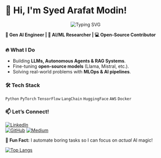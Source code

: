 # 👋 Hi, I'm Syed Arafat Modin!  

<p align="center">
  <img src="https://readme-typing-svg.demolab.com?font=Fira+Code&size=20&duration=2500&pause=500&color=F70000&center=true&vCenter=true&width=435&lines=Cloud+Engineer;AI+Enthusiast;Generative+AI+Explorer;AWS+Certified" alt="Typing SVG" />
</p>


**🤖 Gen AI Engineer | 🧠 AI/ML Researcher | 💻 Open-Source Contributor**  

### 🔥 **What I Do**  
- Building **LLMs, Autonomous Agents & RAG Systems**.  
- Fine-tuning **open-source models** (Llama, Mistral, etc.).  
- Solving real-world problems with **MLOps & AI pipelines**.  

### 🛠️ **Tech Stack**  
`Python` `PyTorch` `TensorFlow` `LangChain` `HuggingFace` `AWS` `Docker`  

### 📫 **Let’s Connect!**  

[![LinkedIn](https://img.shields.io/badge/LinkedIn-0077B5?style=for-the-badge&logo=linkedin&logoColor=white)](https://www.linkedin.com/in/syed-arafat-modin-580156120/)  
[![GitHub](https://img.shields.io/badge/GitHub-100000?style=for-the-badge&logo=github&logoColor=white)](https://github.com/yourusername)
[![Medium](https://img.shields.io/badge/Medium-%2312100E.svg?style=for-the-badge&logo=medium&logoColor=white)](https://medium.com/@arafatmodin94)


🌟 **Fun Fact:** I automate boring tasks so I can focus on *actual* AI magic!  

[![Top Langs](https://github-readme-stats.vercel.app/api/top-langs/?username=syedarafatmodin&layout=compact&theme=radical)](https://github.com/syedarafatmodin)




